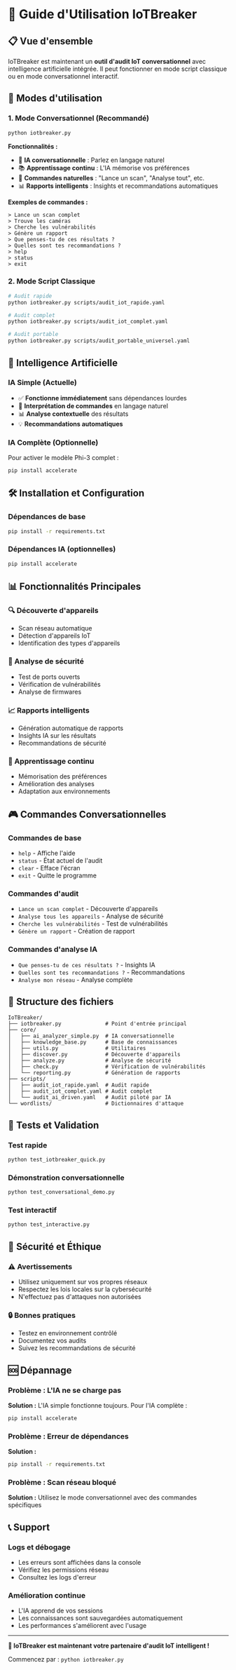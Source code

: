 # 🚀 Guide d'Utilisation IoTBreaker

## 📋 Vue d'ensemble

IoTBreaker est maintenant un **outil d'audit IoT conversationnel** avec intelligence artificielle intégrée. Il peut fonctionner en mode script classique ou en mode conversationnel interactif.

## 🎯 Modes d'utilisation

### 1. Mode Conversationnel (Recommandé)
```bash
python iotbreaker.py
```

**Fonctionnalités :**
- 🧠 **IA conversationnelle** : Parlez en langage naturel
- 📚 **Apprentissage continu** : L'IA mémorise vos préférences
- 🔄 **Commandes naturelles** : "Lance un scan", "Analyse tout", etc.
- 📊 **Rapports intelligents** : Insights et recommandations automatiques

**Exemples de commandes :**
```
> Lance un scan complet
> Trouve les caméras
> Cherche les vulnérabilités
> Génère un rapport
> Que penses-tu de ces résultats ?
> Quelles sont tes recommandations ?
> help
> status
> exit
```

### 2. Mode Script Classique
```bash
# Audit rapide
python iotbreaker.py scripts/audit_iot_rapide.yaml

# Audit complet
python iotbreaker.py scripts/audit_iot_complet.yaml

# Audit portable
python iotbreaker.py scripts/audit_portable_universel.yaml
```

## 🧠 Intelligence Artificielle

### IA Simple (Actuelle)
- ✅ **Fonctionne immédiatement** sans dépendances lourdes
- 🎯 **Interprétation de commandes** en langage naturel
- 📊 **Analyse contextuelle** des résultats
- 💡 **Recommandations automatiques**

### IA Complète (Optionnelle)
Pour activer le modèle Phi-3 complet :
```bash
pip install accelerate
```

## 🛠️ Installation et Configuration

### Dépendances de base
```bash
pip install -r requirements.txt
```

### Dépendances IA (optionnelles)
```bash
pip install accelerate
```

## 📊 Fonctionnalités Principales

### 🔍 Découverte d'appareils
- Scan réseau automatique
- Détection d'appareils IoT
- Identification des types d'appareils

### 🔬 Analyse de sécurité
- Test de ports ouverts
- Vérification de vulnérabilités
- Analyse de firmwares

### 📈 Rapports intelligents
- Génération automatique de rapports
- Insights IA sur les résultats
- Recommandations de sécurité

### 🧠 Apprentissage continu
- Mémorisation des préférences
- Amélioration des analyses
- Adaptation aux environnements

## 🎮 Commandes Conversationnelles

### Commandes de base
- `help` - Affiche l'aide
- `status` - État actuel de l'audit
- `clear` - Efface l'écran
- `exit` - Quitte le programme

### Commandes d'audit
- `Lance un scan complet` - Découverte d'appareils
- `Analyse tous les appareils` - Analyse de sécurité
- `Cherche les vulnérabilités` - Test de vulnérabilités
- `Génère un rapport` - Création de rapport

### Commandes d'analyse IA
- `Que penses-tu de ces résultats ?` - Insights IA
- `Quelles sont tes recommandations ?` - Recommandations
- `Analyse mon réseau` - Analyse complète

## 📁 Structure des fichiers

```
IoTBreaker/
├── iotbreaker.py              # Point d'entrée principal
├── core/
│   ├── ai_analyzer_simple.py  # IA conversationnelle
│   ├── knowledge_base.py      # Base de connaissances
│   ├── utils.py               # Utilitaires
│   ├── discover.py            # Découverte d'appareils
│   ├── analyze.py             # Analyse de sécurité
│   ├── check.py               # Vérification de vulnérabilités
│   └── reporting.py           # Génération de rapports
├── scripts/
│   ├── audit_iot_rapide.yaml  # Audit rapide
│   ├── audit_iot_complet.yaml # Audit complet
│   └── audit_ai_driven.yaml   # Audit piloté par IA
└── wordlists/                 # Dictionnaires d'attaque
```

## 🧪 Tests et Validation

### Test rapide
```bash
python test_iotbreaker_quick.py
```

### Démonstration conversationnelle
```bash
python test_conversational_demo.py
```

### Test interactif
```bash
python test_interactive.py
```

## 🚨 Sécurité et Éthique

### ⚠️ Avertissements
- Utilisez uniquement sur vos propres réseaux
- Respectez les lois locales sur la cybersécurité
- N'effectuez pas d'attaques non autorisées

### 🔒 Bonnes pratiques
- Testez en environnement contrôlé
- Documentez vos audits
- Suivez les recommandations de sécurité

## 🆘 Dépannage

### Problème : L'IA ne se charge pas
**Solution :** L'IA simple fonctionne toujours. Pour l'IA complète :
```bash
pip install accelerate
```

### Problème : Erreur de dépendances
**Solution :**
```bash
pip install -r requirements.txt
```

### Problème : Scan réseau bloqué
**Solution :** Utilisez le mode conversationnel avec des commandes spécifiques

## 📞 Support

### Logs et débogage
- Les erreurs sont affichées dans la console
- Vérifiez les permissions réseau
- Consultez les logs d'erreur

### Amélioration continue
- L'IA apprend de vos sessions
- Les connaissances sont sauvegardées automatiquement
- Les performances s'améliorent avec l'usage

---

**🎉 IoTBreaker est maintenant votre partenaire d'audit IoT intelligent !**

Commencez par : `python iotbreaker.py` 